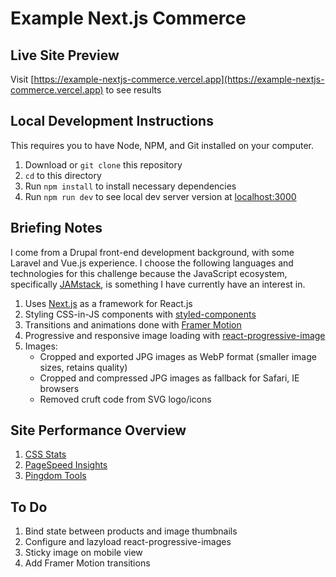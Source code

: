 # Example Next.js Commerce

## Live Site Preview

Visit [https://example-nextjs-commerce.vercel.app](https://example-nextjs-commerce.vercel.app) to see results

## Local Development Instructions

This requires you to have Node, NPM, and Git installed on your computer.

1. Download or `git clone` this repository
2. `cd` to this directory
3. Run `npm install` to install necessary dependencies
4. Run `npm run dev` to see local dev server version at [localhost:3000](http://localhost:3000)

## Briefing Notes

I come from a Drupal front-end development background, with some Laravel and Vue.js experience. I choose the following languages and technologies for this challenge because the JavaScript ecosystem, specifically [JAMstack](https://jamstack.org), is something I have currently have an interest in.

1. Uses [Next.js](https://github.com/vercel/next.js) as a framework for React.js
2. Styling CSS-in-JS components with [styled-components](https://github.com/styled-components/styled-components)
3. Transitions and animations done with [Framer Motion](https://github.com/framer/motion)
4. Progressive and responsive image loading with [react-progressive-image](https://github.com/FormidableLabs/react-progressive-image)
5. Images:
   - Cropped and exported JPG images as WebP format (smaller image sizes, retains quality)
   - Cropped and compressed JPG images as fallback for Safari, IE browsers
   - Removed cruft code from SVG logo/icons

## Site Performance Overview

1. [CSS Stats](https://cssstats.com/stats?url=https%3A%2F%2Fexample-nextjs-commerce.vercel.app)
2. [PageSpeed Insights](https://developers.google.com/speed/pagespeed/insights/?url=https%3A%2F%2Fexample-nextjs-commerce.vercel.app&tab=desktop)
3. [Pingdom Tools](https://tools.pingdom.com/#5cec4379bec00000)

## To Do

1. Bind state between products and image thumbnails
2. Configure and lazyload react-progressive-images
3. Sticky image on mobile view
4. Add Framer Motion transitions
